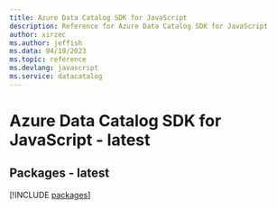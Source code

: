 ```yaml
---
title: Azure Data Catalog SDK for JavaScript
description: Reference for Azure Data Catalog SDK for JavaScript
author: xirzec
ms.author: jeffish
ms.data: 04/19/2023
ms.topic: reference
ms.devlang: javascript
ms.service: datacatalog
---
```

# Azure Data Catalog SDK for JavaScript - latest
## Packages - latest
[!INCLUDE [packages](data-catalog-index.md)]
